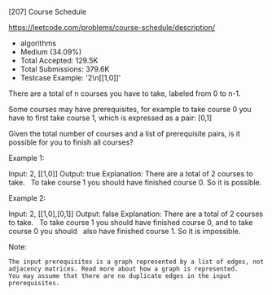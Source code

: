 [207] Course Schedule  

https://leetcode.com/problems/course-schedule/description/

* algorithms
* Medium (34.09%)
* Total Accepted:    129.5K
* Total Submissions: 379.6K
* Testcase Example:  '2\n[[1,0]]'

There are a total of n courses you have to take, labeled from 0 to n-1.

Some courses may have prerequisites, for example to take course 0 you have to first take course 1, which is expressed as a pair: [0,1]

Given the total number of courses and a list of prerequisite pairs, is it possible for you to finish all courses?

Example 1:


Input: 2, [[1,0]] 
Output: true
Explanation: There are a total of 2 courses to take. 
             To take course 1 you should have finished course 0. So it is possible.

Example 2:


Input: 2, [[1,0],[0,1]]
Output: false
Explanation: There are a total of 2 courses to take. 
             To take course 1 you should have finished course 0, and to take course 0 you should
             also have finished course 1. So it is impossible.


Note:


	The input prerequisites is a graph represented by a list of edges, not adjacency matrices. Read more about how a graph is represented.
	You may assume that there are no duplicate edges in the input prerequisites.


